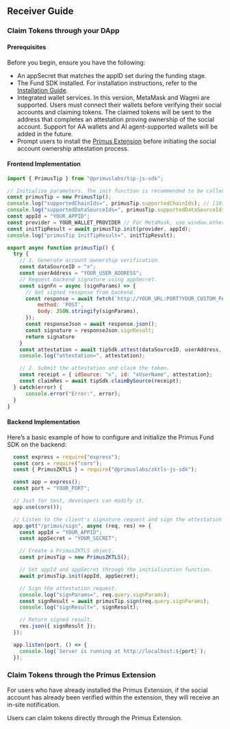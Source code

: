 ## Receiver Guide

### Claim Tokens through your DApp

#### Prerequisites

Before you begin, ensure you have the following:

- An appSecret that matches the appID set during the funding stage. 
- The Fund SDK installed. For installation instructions, refer to the [Installation Guide](./install.md).
- Integrated wallet services. In this version, MetaMask and Wagmi are supported. Users must connect their wallets before verifying their social accounts and claiming tokens. The claimed tokens will be sent to the address that completes an attestation proving ownership of the social account. Support for AA wallets and AI agent-supported wallets will be added in the future.
- Prompt users to install the [Primus Extension](https://chromewebstore.google.com/detail/primus-prev-pado/oeiomhmbaapihbilkfkhmlajkeegnjhe?pli=1) before initiating the social account ownership attestation process.

#### Frontend Implementation

```javascript
import { PrimusTip } from "@primuslabs/tip-js-sdk";

// Initialize parameters. The init function is recommended to be called when the page is initialized.
const primusTip = new PrimusTip();
console.log("supportedChainIds=", primusTip.supportedChainIds); // [10143]
console.log("supportedDataSourceIds=", primusTip.supportedDataSourceIds); // ['x', 'tiktok']
const appId = "YOUR_APPID";
const provider = YOUR_WALLET_PROVIDER // For MetaMask, use window.ethereum; for Wagmi, use useAccount().connector.getProvider(). Other wallet types, such as AA wallets or AI agents, will be supported in the future.
const initTipResult = await primusTip.init(provider, appId);
console.log("primusTip initTipResult=", initTipResult);

export async function primusTip() {
  try {
    // 1. Generate account ownership verification.
    const dataSourceID = "x";
    const userAddress = "YOUR_USER_ADDRESS";
    // Request backend signature using appSecret.
    const signFn = async (signParams) => {
      // Get signed resopnse from backend.
      const response = await fetch(`http://YOUR_URL:PORT?YOUR_CUSTOM_PARAMETER`, {
          method: 'POST',
          body: JSON.stringify(signParams),
      });
      const responseJson = await response.json();
      const signature = responseJson.signResult;
      return signature
    } 
    const attestation = await tipSdk.attest(dataSourceID, userAddress, signFn);
    console.log("attestation=", attestation);

    // 2. Submit the attestation and claim the token.
    const receipt = { idSource: "x", id: "xUserName", attestation};
    const claimRes = await tipSdk.claimBySource(receipt);
  } catch(error) {
      console.error("Error:", error);
  }
}
```

#### Backend Implementation

Here’s a basic example of how to configure and initialize the Primus Fund SDK on the backend:

```javascript
  const express = require("express");
  const cors = require("cors");
  const { PrimusZKTLS } = require("@primuslabs/zktls-js-sdk");

  const app = express();
  const port = "YOUR_PORT";

  // Just for test, developers can modify it.
  app.use(cors());

  // Listen to the client's signature request and sign the attestation request.
  app.get("/primus/sign", async (req, res) => {
    const appId = "YOUR_APPID";
    const appSecret = "YOUR_SECRET";

    // Create a PrimusZKTLS object.
    const primusTip = new PrimusZKTLS();

    // Set appId and appSecret through the initialization function.
    await primusTip.init(appId, appSecret);

    // Sign the attestation request.
    console.log("signParams=", req.query.signParams);
    const signResult = await primusTip.sign(req.query.signParams);
    console.log("signResult=", signResult);

    // Return signed result.
    res.json({ signResult });
  });

  app.listen(port, () => {
    console.log(`Server is running at http://localhost:${port}`);
  });
```

### Claim Tokens through the Primus Extension

For users who have already installed the Primus Extension, if the social account has already been verified within the extension, they will receive an in-site notification. 

Users can claim tokens directly through the Primus Extension.
